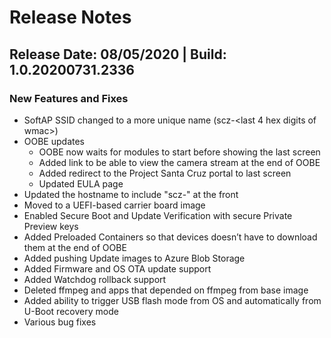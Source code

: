 # Release Notes

## Release Date: 08/05/2020 | Build: 1.0.20200731.2336

### New Features and Fixes
- SoftAP SSID changed to a more unique name (scz-<last 4 hex digits of wmac>)
- OOBE updates
	- OOBE now waits for modules to start before showing the last screen
	- Added link to be able to view the camera stream at the end of OOBE
	- Added redirect to the Project Santa Cruz portal to last screen
	- Updated EULA page
- Updated the hostname to include "scz-" at the front
- Moved to a UEFI-based carrier board image
- Enabled Secure Boot and Update Verification with secure Private Preview keys
- Added Preloaded Containers so that devices doesn’t have to download them at the end of OOBE
- Added pushing Update images to Azure Blob Storage
- Added Firmware and OS OTA update support
- Added Watchdog rollback support
- Deleted ffmpeg and apps that depended on ffmpeg from base image
- Added ability to trigger USB flash mode from OS and automatically from U-Boot recovery mode
- Various bug fixes
